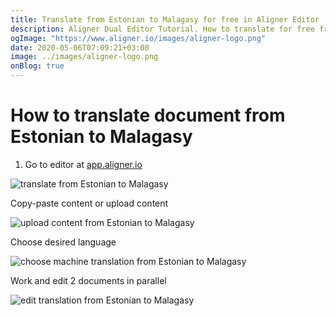 ```yaml
---
title: Translate from Estonian to Malagasy for free in Aligner Editor
description: Aligner Dual Editor Tutorial. How to translate for free from Estonian to Malagasy. Aligner is multilingual document management platform. 
ogImage: "https://www.aligner.io/images/aligner-logo.png"
date: 2020-05-06T07:09:21+03:00
image: ../images/aligner-logo.png
onBlog: true
---
```


# How to translate document from Estonian to Malagasy

1. Go to editor at [app.aligner.io](https://app.aligner.io "Aligner App web page")

![translate from Estonian to Malagasy](../aligner-blank-editor.png "translate from Estonian to Malagasy")

Copy-paste content or upload content

![upload content from Estonian to Malagasy](../aligner-uploaded-document.png "upload content from Estonian to Malagasy")

Choose desired language

![choose machine translation from Estonian to Malagasy](../aligner-language-dropdown.png "choose machine translation from Estonian to Malagasy")

Work and edit 2 documents in parallel

![edit translation from Estonian to Malagasy](../aligner-double-sitded-editor.png "edit translation from Estonian to Malagasy")

